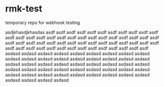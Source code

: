 # rmk-test
temporary repo for webhook testing

asdjkhasdjkhasdas
asdf
asdf
asdf
asdf
asdf
asdf
asdf
asdf
asdf
asdf
asdf
asdf
asdf
asdf
asdf
asdf
asdf
asdf
asdf
asdf
asdf
asdf
asdf
asdf
asdf
asdf
asdf
asdf
asdf
asdf
asdf
asdf
asdf
asdf
asdf
asdf
asdf
asdf
asdf
asdf
asdf
asdf
asdf
asdf
asdf
asdf
asdf
asdf
asdf
asdf
asdf
asdf
asdf
asdf
asdf
asdasd
asdasd
asdasd
asdasd
asdasd
asdasd
asdasd
asdasd
asdasd
asdasd
asdasd
asdasd
asdasd
asdasd
asdasd
asdasd
asdasd
asdasd
asdasd
asdasd
asdasd
asdasd
asdasd
asdasd
asdasd
asdasd
asdasd
asdasd
asdasd
asdasd
asdasd
asdasd
asdasd
asdasd
asdasd
asdasd
asdasd
asdasd
asdasd
asdasd
asdasd
asdasd
asdasd
asdasd
asdasd
asdasd
asdasd
asdasd
asdasd
